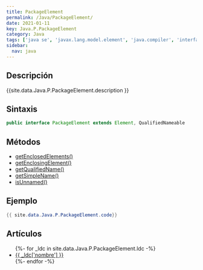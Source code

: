 ```yaml
---
title: PackageElement
permalink: /Java/PackageElement/
date: 2021-01-11
key: Java.P.PackageElement
category: Java
tags: ['java se', 'javax.lang.model.element', 'java.compiler', 'interface java', 'Java 1.6']
sidebar: 
  nav: java
---
```


## Descripción
{{site.data.Java.P.PackageElement.description }}

## Sintaxis
~~~java
public interface PackageElement extends Element, QualifiedNameable
~~~

## Métodos
* [getEnclosedElements()](/Java/PackageElement/getEnclosedElements/)
* [getEnclosingElement()](/Java/PackageElement/getEnclosingElement/)
* [getQualifiedName()](/Java/PackageElement/getQualifiedName/)
* [getSimpleName()](/Java/PackageElement/getSimpleName/)
* [isUnnamed()](/Java/PackageElement/isUnnamed/)

## Ejemplo
~~~java
{{ site.data.Java.P.PackageElement.code}}
~~~

## Artículos
<ul>
{%- for _ldc in site.data.Java.P.PackageElement.ldc -%}
   <li>
       <a href="{{_ldc['url'] }}">{{ _ldc['nombre'] }}</a>
   </li>
{%- endfor -%}
</ul>
